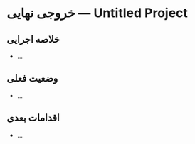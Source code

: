 # خروجی نهایی — Untitled Project

## خلاصه اجرایی
- ...

## وضعیت فعلی
- ...

## اقدامات بعدی
- ...
